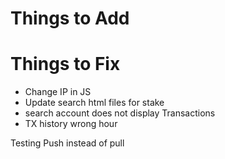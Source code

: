 # Things to Add
# Things to Fix
* Change IP in JS
* Update search html files for stake
* search account does not display Transactions
* TX history wrong hour

Testing
Push instead of pull
